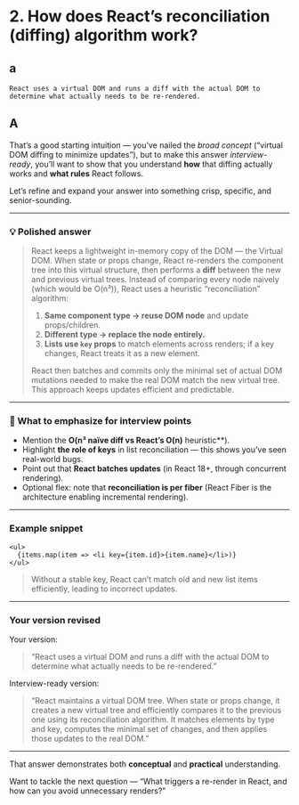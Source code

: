# 2. How does **React’s reconciliation (diffing) algorithm** work?

## a

    React uses a virtual DOM and runs a diff with the actual DOM to determine what actually needs to be re-rendered.

## A

That’s a good starting intuition — you’ve nailed the *broad concept* (“virtual DOM diffing to minimize updates”), but to make this answer *interview-ready*, you’ll want to show that you understand **how** that diffing actually works and **what rules** React follows.

Let’s refine and expand your answer into something crisp, specific, and senior-sounding.

---

### 💡 Polished answer

> React keeps a lightweight in-memory copy of the DOM — the Virtual DOM.
> When state or props change, React re-renders the component tree into this virtual structure, then performs a **diff** between the new and previous virtual trees.
> Instead of comparing every node naively (which would be O(n³)), React uses a heuristic “reconciliation” algorithm:
>
> 1. **Same component type → reuse DOM node** and update props/children.
> 2. **Different type → replace the node entirely.**
> 3. **Lists use `key` props** to match elements across renders; if a key changes, React treats it as a new element.
>
> React then batches and commits only the minimal set of actual DOM mutations needed to make the real DOM match the new virtual tree.
> This approach keeps updates efficient and predictable.

---

### 🧠 What to emphasize for interview points

* Mention the **O(n³ naïve diff vs React’s O(n)** heuristic**).
* Highlight **the role of keys** in list reconciliation — this shows you’ve seen real-world bugs.
* Point out that **React batches updates** (in React 18+, through concurrent rendering).
* Optional flex: note that **reconciliation is per fiber** (React Fiber is the architecture enabling incremental rendering).

---

### Example snippet

```tsx
<ul>
  {items.map(item => <li key={item.id}>{item.name}</li>)}
</ul>
```

> Without a stable key, React can’t match old and new list items efficiently, leading to incorrect updates.

---

### Your version revised

Your version:

> “React uses a virtual DOM and runs a diff with the actual DOM to determine what actually needs to be re-rendered.”

Interview-ready version:

> “React maintains a virtual DOM tree. When state or props change, it creates a new virtual tree and efficiently compares it to the previous one using its reconciliation algorithm. It matches elements by type and key, computes the minimal set of changes, and then applies those updates to the real DOM.”

---

That answer demonstrates both **conceptual** and **practical** understanding.

Want to tackle the next question — “What triggers a re-render in React, and how can you avoid unnecessary renders?”
